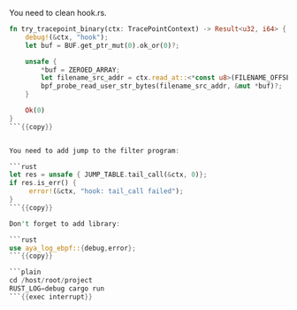 You need to clean hook.rs.

```rust
fn try_tracepoint_binary(ctx: TracePointContext) -> Result<u32, i64> {
    debug!(&ctx, "hook");
    let buf = BUF.get_ptr_mut(0).ok_or(0)?;

    unsafe {
        *buf = ZEROED_ARRAY;
        let filename_src_addr = ctx.read_at::<*const u8>(FILENAME_OFFSET)?;
        bpf_probe_read_user_str_bytes(filename_src_addr, &mut *buf)?;
    }

    Ok(0)
}
```{{copy}}


You need to add jump to the filter program:

```rust
let res = unsafe { JUMP_TABLE.tail_call(&ctx, 0)};
if res.is_err() {
     error!(&ctx, "hook: tail_call failed");
}
```{{copy}}

Don't forget to add library:

```rust
use aya_log_ebpf::{debug,error};
```{{copy}}

```plain
cd /host/root/project
RUST_LOG=debug cargo run
```{{exec interrupt}}
